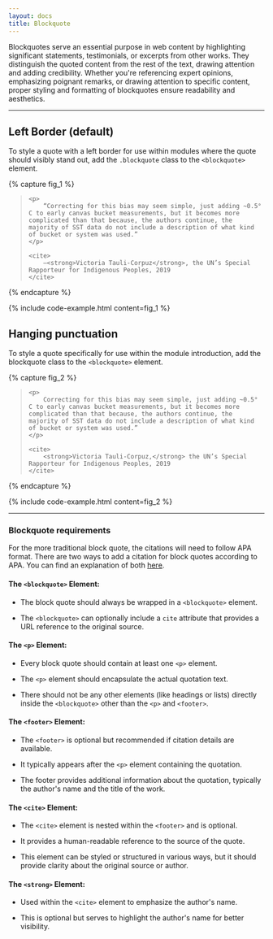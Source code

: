 ```yaml
---
layout: docs
title: Blockquote
---
```

				
Blockquotes serve an essential purpose in web content by highlighting significant statements, testimonials, or excerpts from other works. They distinguish the quoted content from the rest of the text, drawing attention and adding credibility. Whether you're referencing expert opinions, emphasizing poignant remarks, or drawing attention to specific content, proper styling and formatting of blockquotes ensure readability and aesthetics.

<hr class="margin-y-4" />

## Left Border (default)

To style a quote with a left border for use within modules where the quote should visibly stand out, add the `.blockquote` class to the `<blockquote>` element.

{% capture fig_1 %}

<blockquote class="blockquote">

	<p>
		“Correcting for this bias may seem simple, just adding ~0.5° C to early canvas bucket measurements, but it becomes more complicated than that because, the authors continue, the majority of SST data do not include a description of what kind of bucket or system was used.”
	</p>

	<cite>
		—<strong>Victoria Tauli-Corpuz</strong>, the UN’s Special Rapporteur for Indigenous Peoples, 2019
	</cite>

</blockquote>

{% endcapture %}

{% include code-example.html content=fig_1 %}

## Hanging punctuation
To style a quote specifically for use within the module introduction, add the blockquote class to the `<blockquote>` element.

{% capture fig_2 %}

<blockquote class="blockquote-hanging">

	<p>
		Correcting for this bias may seem simple, just adding ~0.5° C to early canvas bucket measurements, but it becomes more complicated than that because, the authors continue, the majority of SST data do not include a description of what kind of bucket or system was used.”
	</p>

	<cite>
		<strong>Victoria Tauli-Corpuz,</strong> the UN’s Special Rapporteur for Indigenous Peoples, 2019
	</cite>

</blockquote>

{% endcapture %}

{% include code-example.html content=fig_2 %}

<hr class="margin-y-4" />

### Blockquote requirements 

For the more traditional block quote, the citations will need to follow APA format. There are two ways to add a citation for block quotes according to APA. You can find an explanation of both [here](https://research.wou.edu/apa/apa-block-quote).

#### The `<blockquote>` Element:

- The block quote should always be wrapped in a `<blockquote>` element.
  
- The `<blockquote>` can optionally include a `cite` attribute that provides a URL reference to the original source.

#### The `<p>` Element:

- Every block quote should contain at least one `<p>` element.
  
- The `<p>` element should encapsulate the actual quotation text.
  
- There should not be any other elements (like headings or lists) directly inside the `<blockquote>` other than the `<p>` and `<footer>`.

#### The `<footer>` Element:

- The `<footer>` is optional but recommended if citation details are available.
  
- It typically appears after the `<p>` element containing the quotation.
  
- The footer provides additional information about the quotation, typically the author's name and the title of the work.

#### The `<cite>` Element:

- The `<cite>` element is nested within the `<footer>` and is optional.
  
- It provides a human-readable reference to the source of the quote.
  
- This element can be styled or structured in various ways, but it should provide clarity about the original source or author.

#### The `<strong>` Element:

- Used within the `<cite>` element to emphasize the author's name.
  
- This is optional but serves to highlight the author's name for better visibility.